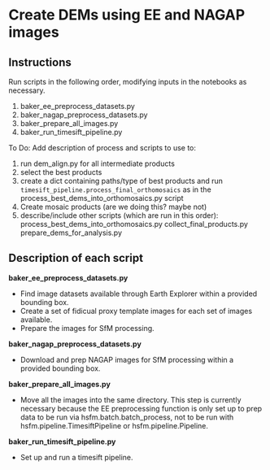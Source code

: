 # Create DEMs using EE and NAGAP images

## Instructions

Run scripts in the following order, modifying inputs in the notebooks as necessary.

1. baker_ee_preprocess_datasets.py
2. baker_nagap_preprocess_datasets.py
3. baker_prepare_all_images.py
4. baker_run_timesift_pipeline.py

To Do:
Add description of process and scripts to use to:
1. run dem_align.py for all intermediate products
2. select the best products
3. create a dict containing paths/type of best products and run `timesift_pipeline.process_final_orthomosaics` as in 
    the process_best_dems_into_orthomosaics.py script
4. Create mosaic products (are we doing this? maybe not)
5. describe/include other scripts (which are run in this order):
        process_best_dems_into_orthomosaics.py
        collect_final_products.py
        prepare_dems_for_analysis.py

## Description of each script

**baker_ee_preprocess_datasets.py**
* Find image datasets available through Earth Explorer within a provided bounding box.
* Create a set of fidicual proxy template images for each set of images available.
* Prepare the images for SfM processing.

**baker_nagap_preprocess_datasets.py**
* Download and prep NAGAP images for SfM processing within a provided bounding box.

**baker_prepare_all_images.py**
* Move all the images into the same directory. This step is currently necessary because the EE preprocessing function is only set up to prep data to be run via hsfm.batch.batch_process, not to be run with hsfm.pipeline.TimesiftPipeline or hsfm.pipeline.Pipeline.

**baker_run_timesift_pipeline.py**
* Set up and run a timesift pipeline.

